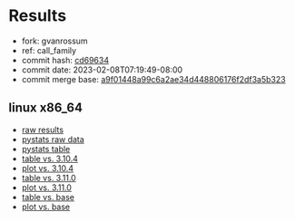 # Results

- fork: gvanrossum
- ref: call_family
- commit hash: [cd69634](https://github.com/gvanrossum/cpython/commit/cd69634)
- commit date: 2023-02-08T07:19:49-08:00
- commit merge base: [a9f01448a99c6a2ae34d448806176f2df3a5b323](https://github.com/gvanrossum/cpython/commit/a9f01448a99c6a2ae34d448806176f2df3a5b323)

## linux x86_64

- [raw results](bm-20230208-linux-x86_64-gvanrossum-call_family-3.12.0a5%2B-cd69634.json)
- [pystats raw data](bm-20230208-linux-x86_64-gvanrossum-call_family-3.12.0a5%2B-cd69634-pystats.json)
- [pystats table](bm-20230208-linux-x86_64-gvanrossum-call_family-3.12.0a5%2B-cd69634-pystats.md)
- [table vs. 3.10.4](bm-20230208-linux-x86_64-gvanrossum-call_family-3.12.0a5%2B-cd69634-vs-3.10.4.md)
- [plot vs. 3.10.4](bm-20230208-linux-x86_64-gvanrossum-call_family-3.12.0a5%2B-cd69634-vs-3.10.4.png)
- [table vs. 3.11.0](bm-20230208-linux-x86_64-gvanrossum-call_family-3.12.0a5%2B-cd69634-vs-3.11.0.md)
- [plot vs. 3.11.0](bm-20230208-linux-x86_64-gvanrossum-call_family-3.12.0a5%2B-cd69634-vs-3.11.0.png)
- [table vs. base](bm-20230208-linux-x86_64-gvanrossum-call_family-3.12.0a5%2B-cd69634-vs-base.md)
- [plot vs. base](bm-20230208-linux-x86_64-gvanrossum-call_family-3.12.0a5%2B-cd69634-vs-base.png)

